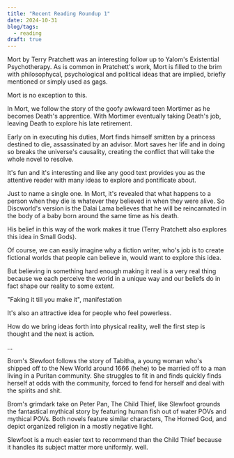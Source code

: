 ```yaml
---
title: "Recent Reading Roundup 1"
date: 2024-10-31
blog/tags:
  - reading
draft: true
---
```


Mort by Terry Pratchett was an interesting follow up to Yalom's Existential Psychotherapy. As is common in Pratchett's work, Mort is filled to the brim with philosophycal, psychological and political ideas that are implied,  briefly mentioned or simply used as gags.

Mort is no exception to this. 

In Mort, we follow the story of the goofy awkward teen Mortimer as he becomes Death's apprentice. With Mortimer eventually taking Death's job, leaving Death to explore his late retirement.

Early on in executing his duties, Mort finds himself smitten by a princess destined to die, assassinated by an advisor. Mort saves her life and in doing so breaks the universe's causality, creating the conflict that will take the whole novel to resolve.

It's fun and it's interesting and like any good text provides you as the attentive reader with many ideas to explore and pontificate about.

Just to name a single one. In Mort, it's revealed that what happens to a person when they die is whatever they believed in when they were alive.  So Discworld's version is the Dalai Lama believes that he will be reincarnated in the body of a baby born around the same time as his death. 

His belief in this way of the work makes it true (Terry Pratchett also explores this idea in Small Gods).

Of course, we can easily imagine why a fiction writer, who's job is to create fictional worlds that people can believe in,  would want to explore this idea.

But believing in something hard enough making it real is a very real thing because we each perceive the world in a unique way and our beliefs do in fact shape our reality to some extent.

"Faking it till you make it", manifestation


It's also an attractive idea for people who feel powerless.

How do we bring ideas forth into physical reality, well the first step is thought and the next is action.


...

Brom's Slewfoot follows the story of Tabitha, a young woman who's shipped off to the New World around 1666 (hehe) to be married off to a man living in a Puritan community. She struggles to fit in and finds quickly finds herself at odds with the community, forced to fend for herself and deal with the spirits and shit.

Brom's grimdark take on Peter Pan, The Child Thief, like Slewfoot grounds the fantastical mythical story by featuring human fish out of water POVs and mythical POVs. Both novels feature similar characters,  The Horned God, and depict organized religion in a mostly negative light. 

Slewfoot is a much easier text to recommend than the Child Thief because it handles its subject matter more uniformly. well.
